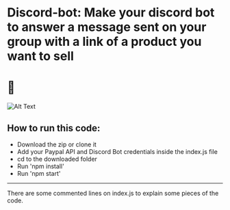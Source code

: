 # Discord-bot: Make your discord bot to answer a message sent on your group with a link of a product you want to sell
# :robot:
![Alt Text](https://media1.giphy.com/media/RlwexIl93DY83TP4ZA/giphy.gif)

## How to run this code: 
- Download the zip or clone it
- Add your Paypal API and Discord Bot credentials inside the index.js file
- cd to the downloaded folder
- Run 'npm install'
- Run 'npm start'
------------------------------------------------------------
There are some commented lines on index.js to explain some pieces of the code.
